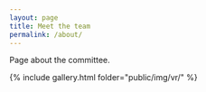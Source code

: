 ```yaml
---
layout: page
title: Meet the team
permalink: /about/
---
```


Page about the committee.

{% include gallery.html folder="public/img/vr/" %}
